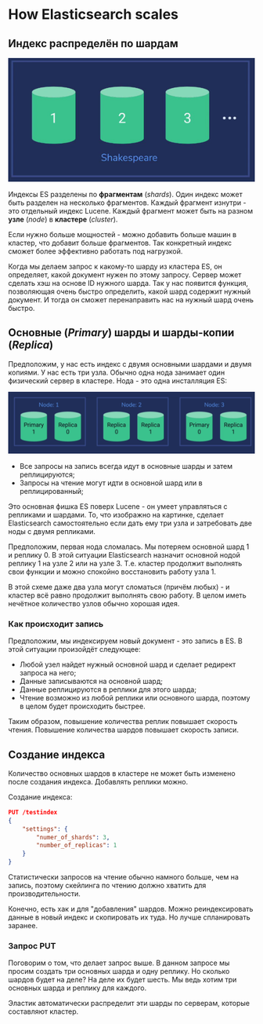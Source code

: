 # How Elasticsearch scales

## Индекс распределён по шардам

![shards](img/002-shards.png)

Индексы ES разделены по **фрагментам** (*shards*). Один индекс может быть разделен на несколько фрагментов. Каждый фрагмент изнутри - это отдельный индекс Lucene. Каждый фрагмент может быть на разном **узле** (*node*) в **кластере** (*cluster*).

Если нужно больше мощностей - можно добавить больше машин в кластер, что добавит больше фрагментов. Так конкретный индекс сможет более эффективно работать под нагрузкой.

Когда мы делаем запрос к какому-то шарду из кластера ES, он определяет, какой документ нужен по этому запросу. Сервер может сделать хэш на основе ID нужного шарда. Так у нас появится функция, позволяющая очень быстро определить, какой шард содержит нужный документ. И тогда он сможет перенаправить нас на нужный шард очень быстро.

## Основные (*Primary*) шарды и шарды-копии (*Replica*)

Предположим, у нас есть индекс с двумя основными шардами и двумя копиями. У нас есть три узла. Обычно одна нода занимает один физический сервер в кластере.
Нода - это одна инсталляция ES:

![rep](img/003-replicas.png)

- Все запросы на запись всегда идут в основные шарды и затем реплицируются;
- Запросы на чтение могут идти в основной шард или в реплицированный;

Это основная фишка ES поверх Lucene - он умеет управляться с репликами и шардами. То, что изображно на картинке, сделает Elasticsearch самостоятельно если дать ему три узла и затребовать две ноды с двумя репликами. 

Предположим, первая нода сломалась. Мы потеряем основной шард 1 и реплику 0. В этой ситуации Elasticsearch назначит основной нодой реплику 1 на узле 2 или на узле 3. Т.е. кластер продолжит выполнять свои функции и можно спокойно восстановить работу узла 1. 

В этой схеме даже два узла могут сломаться (причём любых) - и кластер всё равно продолжит выполнять свою работу. В целом иметь нечётное количество узлов обычно хорошая идея.

### Как происходит запись

Предположим, мы индексируем новый документ - это запись в ES. В этой ситуации произойдёт следующее:

- Любой узел найдет нужный основной шард и сделает редирект запроса на него;
- Данные записываются на основной шард;
- Данные реплицируются в реплики для этого шарда;
- Чтение возможно из любой реплики или основного шарда, поэтому в целом будет происходить быстрее.

Таким образом, повышение количества реплик повышает скорость чтения.
Повышение количества шардов повышает скорость записи.

## Создание индекса

Количество основных шардов в кластере не может быть изменено после создания индекса. Добавлять реплики можно.

Создание индекса:

```json
PUT /testindex
{
    "settings": {
        "numer_of_shards": 3,
        "number_of_replicas": 1
    }
}
```

Статистически запросов на чтение обычно намного больше, чем на запись, поэтому скейлинга по чтению должно хватить для производительности.

Конечно, есть хак и для "добавления" шардов. Можно реиндексировать данные в новый индекс и скопировать их туда. Но лучше спланировать заранее.

### Запрос PUT

Поговорим о том, что делает запрос выше. В данном запросе мы просим создать три основных шарда и одну реплику. Но сколько шардов будет на деле? На деле их будет шесть. Мы ведь хотим три основных шарда и реплику для каждого. 

Эластик автоматически распределит эти шарды по серверам, которые составляют кластер. 
